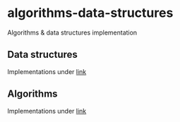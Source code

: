 # algorithms-data-structures
Algorithms &amp; data structures implementation
## Data structures
Implementations under [link](https://github.com/dgharsallah/algorithms-data-structures/tree/master/data%20structures)
## Algorithms 
Implementations under [link](https://github.com/dgharsallah/algorithms-data-structures/tree/master/algorithms)
